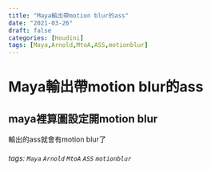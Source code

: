 ```yaml
---
title: "Maya輸出帶motion blur的ass"
date: "2021-03-26"
draft: false
categories: [Houdini]
tags: [Maya,Arnold,MtoA,ASS,motionblur]
---
```

# Maya輸出帶motion blur的ass

maya裡算圖設定開motion blur
---
輸出的ass就會有motion blur了

###### tags: `Maya` `Arnold` `MtoA` `ASS` `motionblur`
